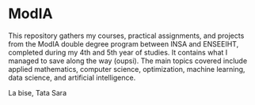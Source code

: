 # ModIA
This repository gathers my courses, practical assignments, and projects from the ModIA double degree program between INSA and ENSEEIHT, completed during my 4th and 5th year of studies. It contains what I managed to save along the way (oupsi).
The main topics covered include applied mathematics, computer science, optimization, machine learning, data science, and artificial intelligence.

La bise,
Tata Sara
